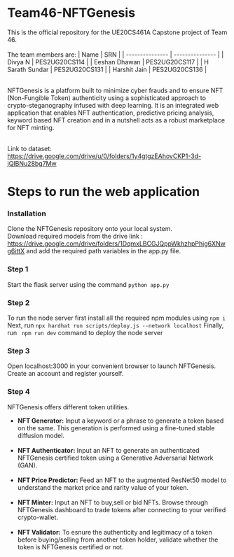 # Team46-NFTGenesis
This is the official repository for the UE20CS461A Capstone project of Team 46.<br><br>The team members are:
| Name | SRN |
| --------------- | --------------- |
| Divya N   | PES2UG20CS114    |
| Eeshan Dhawan    | PES2UG20CS117    |
| H Sarath Sundar    | PES2UG20CS131    |
| Harshit Jain    | PES2UG20CS136   |

<br>
NFTGenesis is a platform built to minimize cyber frauds and to ensure NFT (Non-Fungible Token) authenticity using a sophisticated approach to crypto-steganography infused with deep learning. It is an integrated web application that enables NFT authentication, predictive pricing analysis, keyword based NFT creation and in a nutshell acts as a robust marketplace for NFT minting.
<br><br>

Link to dataset: https://drive.google.com/drive/u/0/folders/1y4gtgzEAhovCKP1-3d-jQIBNu28bg7Mw

# Steps to run the web application
### Installation
Clone the NFTGenesis repository onto your local system.<br>
Download required models from the drive link : https://drive.google.com/drive/folders/1DqmxLBCGJQppWkhzhpPhjg6XNwg6ittX and add the required path variables in the app.py file.

### Step 1 
Start the flask server using the command ```python app.py```<br>
### Step 2
To run the node server first install all the required npm modules using ```npm i```
Next, run ```npx hardhat run scripts/deploy.js --network localhost```
Finally, run ``` npm run dev``` command to deploy the node server<br>
### Step 3
Open localhost:3000 in your convenient browser to launch NFTGenesis. Create an account and register yourself.
### Step 4
NFTGenesis offers different token utilities.<br>
* **NFT Generator:** Input a keyword or a phrase to generate a token based on the same. This generation is performed using a fine-tuned stable diffusion model.<br><br>
* **NFT Authenticator:** Input an NFT to generate an authenticated NFTGenesis certified token using a Generative Adversarial Network (GAN).<br><br>
* **NFT Price Predictor:** Feed an NFT to the augmented ResNet50 model to understand the market price and rarity value of your token.<br><br>
* **NFT Minter:** Input an NFT to buy,sell or bid NFTs. Browse through NFTGenesis dashboard to trade tokens after connecting to your verified crypto-wallet.<br><br>
* **NFT Validator:** To esnure the authenticity and legitimacy of a token before buying/selling from another token holder, validate whether the token is NFTGenesis certified or not.<br><br>

